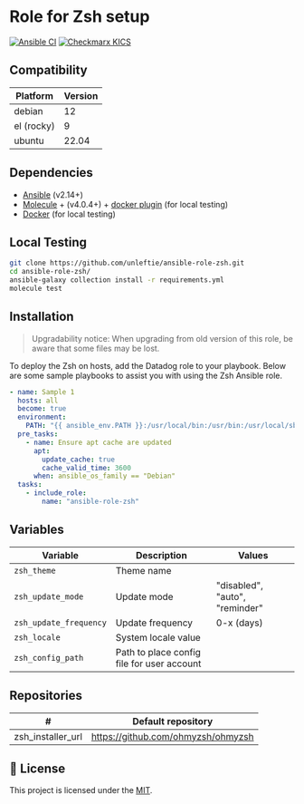 # Role for Zsh setup

[![Ansible CI](https://github.com/unleftie/ansible-role-zsh/actions/workflows/ansible-ci.yml/badge.svg)](https://github.com/unleftie/ansible-role-zsh/actions/workflows/ansible-ci.yml)
[![Checkmarx KICS](https://github.com/unleftie/ansible-role-zsh/actions/workflows/checkmarx-kics.yml/badge.svg)](https://github.com/unleftie/ansible-role-zsh/actions/workflows/checkmarx-kics.yml)

## Compatibility

| Platform   | Version |
| ---------- | ------- |
| debian     | 12      |
| el (rocky) | 9       |
| ubuntu     | 22.04   |

## Dependencies

- [Ansible](https://docs.ansible.com/ansible/latest/installation_guide/intro_installation.html) (v2.14+)
- [Molecule](https://molecule.readthedocs.io/en/latest/installation.html) + (v4.0.4+) + [docker plugin](https://github.com/ansible-community/molecule-plugins) (for local testing)
- [Docker](https://docs.docker.com/get-docker/) (for local testing)

## Local Testing

```sh
git clone https://github.com/unleftie/ansible-role-zsh.git
cd ansible-role-zsh/
ansible-galaxy collection install -r requirements.yml
molecule test
```

## Installation

> Upgradability notice: When upgrading from old version of this role, be aware that some files may be lost.

To deploy the Zsh on hosts, add the Datadog role to your playbook. Below are some sample playbooks to assist you with using the Zsh Ansible role.

```yml
- name: Sample 1
  hosts: all
  become: true
  environment:
    PATH: "{{ ansible_env.PATH }}:/usr/local/bin:/usr/bin:/usr/local/sbin:/usr/sbin"
  pre_tasks:
    - name: Ensure apt cache are updated
      apt:
        update_cache: true
        cache_valid_time: 3600
      when: ansible_os_family == "Debian"
  tasks:
    - include_role:
        name: "ansible-role-zsh"
```

## Variables

| Variable               | Description                                | Values                         |
| ---------------------- | ------------------------------------------ | ------------------------------ |
| `zsh_theme`            | Theme name                                 |
| `zsh_update_mode`      | Update mode                                | "disabled", "auto", "reminder" |
| `zsh_update_frequency` | Update frequency                           | 0-x (days)                     |
| `zsh_locale`           | System locale value                        |
| `zsh_config_path`      | Path to place config file for user account |

## Repositories

| #                 | Default repository                 |
| ----------------- | ---------------------------------- |
| zsh_installer_url | https://github.com/ohmyzsh/ohmyzsh |

## 📝 License

This project is licensed under the [MIT](LICENSE).
